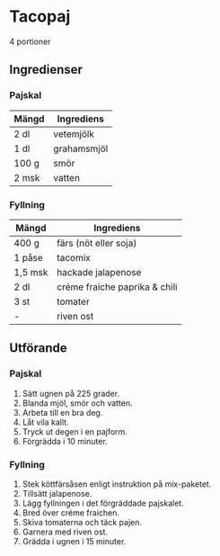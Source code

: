 # Tacopaj
4 portioner
## Ingredienser

### Pajskal
Mängd| Ingrediens
------------ | -------------
2 dl | vetemjölk
1 dl | grahamsmjöl
100 g | smör
2 msk | vatten

### Fyllning
Mängd| Ingrediens
------------ | -------------
400 g | färs (nöt eller soja)
1 påse | tacomix
1,5 msk | hackade jalapenose
2 dl | créme fraiche paprika & chili
3 st | tomater
\- | riven ost

## Utförande

### Pajskal
1. Sätt ugnen på 225 grader.
2. Blanda mjöl, smör och vatten.
3. Arbeta till en bra deg.
4. Låt vila kallt.
5. Tryck ut degen i en pajform.
6. Förgrädda i 10 minuter.

### Fyllning
1. Stek köttfärsåsen enligt instruktion på mix-paketet.
2. Tillsätt jalapenose.
3. Lägg fyllningen i det förgräddade pajskalet.
4. Bred över créme fraichen.
5. Skiva tomaterna och täck pajen.
6. Garnera med riven ost.
7. Grädda i ugnen i 15 minuter.
